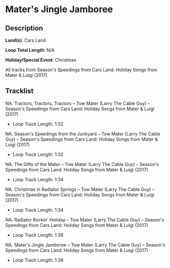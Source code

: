 # Mater's Jingle Jamboree

## Description

**Land(s)**: Cars Land

**Loop Total Length**: N/A

**Holiday/Special Event**: Christmas

All tracks from Season's Speedings from Cars Land: Holiday Songs from Mater & Luigi (2017).

## Tracklist

NA\. Tractors, Tractors, Tractors – Tow Mater (Larry The Cable Guy) – Season's Speedings from Cars Land: Holiday Songs from Mater & Luigi (2017)

- Loop Track Length: 1:32

NA\. Season's Speedings from the Junkyard – Tow Mater (Larry The Cable Guy) – Season's Speedings from Cars Land: Holiday Songs from Mater & Luigi (2017)

- Loop Track Length: 1:32

NA\. The Gifts of the Mater – Tow Mater (Larry The Cable Guy) – Season's Speedings from Cars Land: Holiday Songs from Mater & Luigi (2017)

- Loop Track Length: 1:34

NA\. Christmas in Radiator Springs – Tow Mater (Larry The Cable Guy) – Season's Speedings from Cars Land: Holiday Songs from Mater & Luigi (2017)

- Loop Track Length: 1:34

NA\. Radiator Rockin' Holiday – Tow Mater (Larry The Cable Guy) – Season's Speedings from Cars Land: Holiday Songs from Mater & Luigi (2017)

- Loop Track Length: 1:36

NA\. Mater's Jingle Jamboree – Tow Mater (Larry The Cable Guy) – Season's Speedings from Cars Land: Holiday Songs from Mater & Luigi (2017)

- Loop Track Length: 1:36
